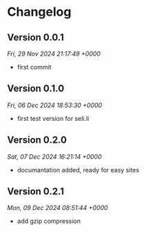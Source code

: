 # Changelog



## Version 0.0.1
*Fri, 29 Nov 2024 21:17:49 +0000*
- first commit


## Version 0.1.0
*Fri, 06 Dec 2024 18:53:30 +0000*
- first test version for seli.li


## Version 0.2.0
*Sat, 07 Dec 2024 16:21:14 +0000*
- documantation added, ready for easy sites


## Version 0.2.1
*Mon, 09 Dec 2024 08:51:44 +0000*
- add gzip compression
